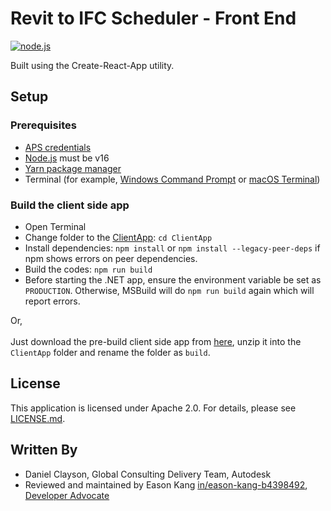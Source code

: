 # Revit to IFC Scheduler - Front End
[![node.js](https://img.shields.io/badge/Node.js-16.20.2-blue.svg)](https://nodejs.org)

Built using the Create-React-App utility.

## Setup

### Prerequisites

- [APS credentials](https://forge.autodesk.com/en/docs/oauth/v2/tutorials/create-app)
- [Node.js](https://nodejs.org) must be v16
- [Yarn package manager](https://yarnpkg.com)
- Terminal (for example, [Windows Command Prompt](https://en.wikipedia.org/wiki/Cmd.exe) or [macOS Terminal](https://support.apple.com/guide/terminal/welcome/mac))

### Build the client side app

- Open Terminal
- Change folder to the [ClientApp](./ClientApp): `cd ClientApp`
- Install dependencies: `npm install` or `npm install --legacy-peer-deps` if npm shows errors on peer dependencies.
- Build the codes: `npm run build`
- Before starting the .NET app, ensure the environment variable be set as `PRODUCTION`. Otherwise, MSBuild will do `npm run build` again which will report errors.


Or,<br/><br/>
Just download the pre-build client side app from [here](../.readme/ClientApp-build-v2.zip), unzip it into the `ClientApp` folder and rename the folder as `build`.

## License

This application is licensed under Apache 2.0. For details, please see [LICENSE.md](../LICENSE.md).

## Written By

* Daniel Clayson, Global Consulting Delivery Team, Autodesk
* Reviewed and maintained by Eason Kang [in/eason-kang-b4398492](https://www.linkedin.com/in/eason-kang-b4398492), [Developer Advocate](http://aps.autodesk.com)